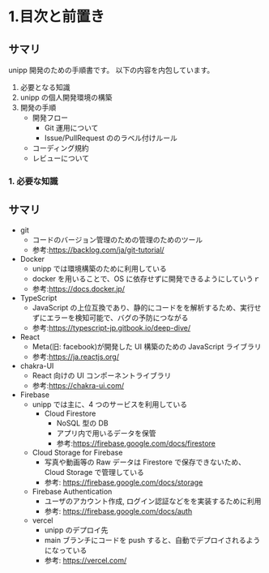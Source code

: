 # 1.目次と前置き

## サマリ

unipp 開発のための手順書です。
以下の内容を内包しています。

1. 必要となる知識
2. unipp の個人開発環境の構築
3. 開発の手順
   - 開発フロー
     - Git 運用について
     - Issue/PullRequest ののラベル付けルール
   - コーディング規約
   - レビューについて

### 1. 必要な知識

## サマリ

- git
  - コードのバージョン管理のための管理のためのツール
  - 参考:https://backlog.com/ja/git-tutorial/
- Docker
  - unipp では環境構築のために利用している
  - docker を用いることで、OS に依存せずに開発できるようにしていうｒ
  - 参考:https://docs.docker.jp/
- TypeScript
  - JavaScript の上位互換であり、静的にコードをを解析するため、実行せずにエラーを検知可能で、バグの予防につながる
  - 参考:https://typescript-jp.gitbook.io/deep-dive/
- React
  - Meta(旧: facebook)が開発した UI 構築のための JavaScript ライブラリ
  - 参考:https://ja.reactjs.org/
- chakra-UI
  - React 向けの UI コンポーネントライブラリ
  - 参考:https://chakra-ui.com/
- Firebase
  - unipp では主に、4 つのサービスを利用している
    - Cloud Firestore
      - NoSQL 型の DB
      - アプリ内で用いるデータを保管
      - 参考:https://firebase.google.com/docs/firestore
  - Cloud Storage for Firebase
    - 写真や動画等の Raw データは Firestore で保存できないため、Cloud Storage で管理している
    - 参考: https://firebase.google.com/docs/storage
  - Firebase Authentication
    - ユーザのアカウント作成, ログイン認証などをを実装するために利用
    - 参考: https://firebase.google.com/docs/auth
  - vercel
    - unipp のデプロイ先
    - main ブランチにコードを push すると、自動でデプロイされるようになっている
    - 参考: https://vercel.com/
